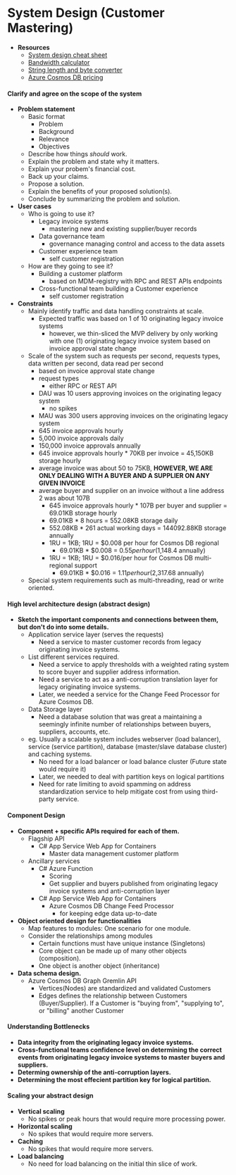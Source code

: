 # System Design (Customer Mastering)
* **Resources**
  * [System design cheat sheet](https://gist.github.com/vasanthk/485d1c25737e8e72759f)
  * [Bandwidth calculator](https://www.calculator.net/bandwidth-calculator.html)
  * [String length and byte converter](https://mothereff.in/byte-counter)
  * [Azure Cosmos DB pricing](https://azure.microsoft.com/en-us/pricing/details/cosmos-db/)
#### Clarify and agree on the scope of the system
* **Problem statement**
  * Basic format
    * Problem
    * Background
    * Relevance
    * Objectives
  * Describe how things _should_ work.
  * Explain the problem and state why it matters.
  * Explain your probem's financial cost.
  * Back up your claims.
  * Propose a solution.
  * Explain the benefits of your proposed solution(s).
  * Conclude by summarizing the problem and solution.
* **User cases**
  * Who is going to use it?
    * Legacy invoice systems
       * mastering new and existing supplier/buyer records
    * Data governance team
       * governance managing control and access to the data assets
    * Customer experience team
       * self customer registration
  * How are they going to see it?
    * Building a customer platform 
       * based on MDM-registry with RPC and REST APIs endpoints
    * Cross-functional team building a Customer experience
       * self customer registration
* **Constraints**
  * Mainly identify traffic and data handling constraints at scale.
     * Expected traffic was based on 1 of 10 originating legacy invoice systems
       * however, we thin-sliced the MVP delivery by only working with one (1) originating legacy invoice system based on invoice approval state change
  * Scale of the system such as requests per second, requests types, data written per second, data read per second
     * based on invoice approval state change
     * request types
       * either RPC or REST API
     * DAU was 10 users approving invoices on the originating legacy system
       * no spikes
     * MAU was 300 users approving invoices on the originating legacy system
     * 645 invoice approvals hourly
     * 5,000 invoice approvals daily
     * 150,000 invoice approvals annually
     * 645 invoice approvals hourly \* 70KB per invoice \= 45,150KB storage hourly
     * average invoice was about 50 to 75KB, **HOWEVER, WE ARE ONLY DEALING WITH A BUYER AND A SUPPLIER ON ANY GIVEN INVOICE**
     * average buyer and supplier on an invoice without a line address 2 was about 107B
       * 645 invoice approvals hourly \* 107B per buyer and supplier \= 69.01KB storage hourly
       * 69.01KB \* 8 hours \= 552.08KB storage daily
       * 552.08KB \* 261 actual working days \= 144092.88KB storage annually
       * 1RU = 1KB; 1RU = $0.008 per hour for Cosmos DB regional
         * 69.01KB \* $0.008 = $0.55 per hour ($1,148.4 annually)
       * 1RU = 1KB; 1RU = $0.016/per hour for Cosmos DB multi-regional support
         * 69.01KB \* $0.016 = $1.11 per hour ($2,317.68 annually)
  * Special system requirements such as multi-threading, read or write oriented.
#### High level architecture design (abstract design)
* **Sketch the important components and connections between them, but don't do into some details.**
  * Application service layer (serves the requests)
    * Need a service to master customer records from legacy originating invoice systems.
  * List different services required.
    * Need a service to apply thresholds with a weighted rating system to score buyer and supplier address information.
    * Need a service to act as a anti-corruption translation layer for legacy originating invoice systems.
    * Later, we needed a service for the Change Feed Processor for Azure Cosmos DB.
  * Data Storage layer
    * Need a database solution that was great a maintaining a seemingly infinite number of relationships between buyers, suppliers, accounts, etc.
  * eg. Usually a scalable system includes webserver (load balancer), service (service partition), database (master/slave database cluster) and caching systems.
    * No need for a load balancer or load balance cluster (Future state would require it)
    * Later, we needed to deal with partition keys on logical partitions
    * Need for rate limiting to avoid spamming on address standardization service to help mitigate cost from using third-party service.
#### Component Design
* **Component + specific APIs required for each of them.**
  * Flagship API
     * C# App Service Web App for Containers
        * Master data management customer platform
  * Ancillary services
     * C# Azure Function
        * Scoring
        * Get supplier and buyers published from originating legacy invoice systems and anti-corruption layer
     * C# App Service Web App for Containers
        * Azure Cosmos DB Change Feed Processor
          * for keeping edge data up-to-date
* **Object oriented design for functionalities**
  * Map features to modules: One scenario for one module.
  * Consider the relationships among modules
    * Certain functions must have unique instance (Singletons)
    * Core object can be made up of many other objects (composition).
    * One object is another object (inheritance)
* **Data schema design.**
  * Azure Cosmos DB Graph Gremlin API
    * Vertices(Nodes) are standardized and validated Customers
    * Edges defines the relationship between Customers (Buyer/Supplier). If a Customer is "buying from", "supplying to", or "billing" another Customer
#### Understanding Bottlenecks
* **Data integrity from the originating legacy invoice systems.**
* **Cross-functional teams confidence level on determining the correct events from originating legacy invoice systems to master buyers and suppliers.**
* **Determing ownership of the anti-corruption layers.**
* **Determining the most effecient partition key for logical partition.**
#### Scaling your abstract design
* **Vertical scaling**
  * No spikes or peak hours that would require more processing power.
* **Horizontal scaling**
  * No spikes that would require more servers.
* **Caching**
  * No spikes that would require more servers.
* **Load balancing**
  * No need for load balancing on the initial thin slice of work.
